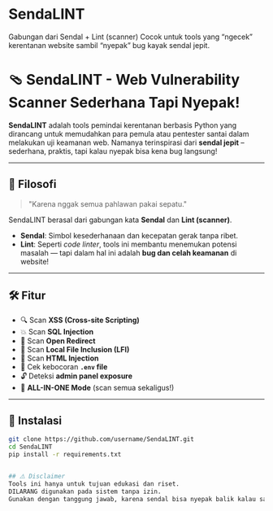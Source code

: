 # SendaLINT
Gabungan dari Sendal + Lint (scanner) Cocok untuk tools yang “ngecek” kerentanan website sambil “nyepak” bug kayak sendal jepit.

# 🩴 SendaLINT - Web Vulnerability Scanner Sederhana Tapi Nyepak!

**SendaLINT** adalah tools pemindai kerentanan berbasis Python yang dirancang untuk memudahkan para pemula atau pentester santai dalam melakukan uji keamanan web. Namanya terinspirasi dari **sendal jepit** – sederhana, praktis, tapi kalau nyepak bisa kena bug langsung!

---

## 🧠 Filosofi

> "Karena nggak semua pahlawan pakai sepatu."

SendaLINT berasal dari gabungan kata **Sendal** dan **Lint (scanner)**.
- **Sendal**: Simbol kesederhanaan dan kecepatan gerak tanpa ribet.
- **Lint**: Seperti *code linter*, tools ini membantu menemukan potensi masalah — tapi dalam hal ini adalah **bug dan celah keamanan** di website!

---

## 🛠️ Fitur

- 🔍 Scan **XSS (Cross-site Scripting)**
- 💥 Scan **SQL Injection**
- 🔁 Scan **Open Redirect**
- 📂 Scan **Local File Inclusion (LFI)**
- 🧬 Scan **HTML Injection**
- 🧾 Cek kebocoran **`.env` file**
- 🔓 Deteksi **admin panel exposure**
- 🧨 **ALL-IN-ONE Mode** (scan semua sekaligus!)

---

## 🚀 Instalasi

```bash
git clone https://github.com/username/SendaLINT.git
cd SendaLINT
pip install -r requirements.txt


## ⚠️ Disclaimer
Tools ini hanya untuk tujuan edukasi dan riset.
DILARANG digunakan pada sistem tanpa izin.
Gunakan dengan tanggung jawab, karena sendal bisa nyepak balik kalau salah langkah.
